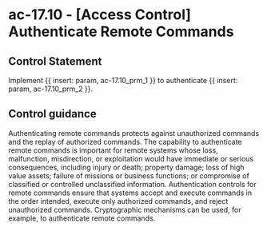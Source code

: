 # ac-17.10 - \[Access Control\] Authenticate Remote Commands

## Control Statement

Implement {{ insert: param, ac-17.10_prm_1 }} to authenticate {{ insert: param, ac-17.10_prm_2 }}.

## Control guidance

Authenticating remote commands protects against unauthorized commands and the replay of authorized commands. The capability to authenticate remote commands is important for remote systems whose loss, malfunction, misdirection, or exploitation would have immediate or serious consequences, including injury or death; property damage; loss of high value assets; failure of missions or business functions; or compromise of classified or controlled unclassified information. Authentication controls for remote commands ensure that systems accept and execute commands in the order intended, execute only authorized commands, and reject unauthorized commands. Cryptographic mechanisms can be used, for example, to authenticate remote commands.
